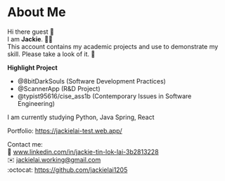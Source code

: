 # About Me
Hi there guest :wave: <br>
I am **Jackie**. :technologist: <br>
This account contains my academic projects and use to demonstrate my skill. Please take a look of it. :raised_hands:

**Highlight Project**
- @8bitDarkSouls (Software Development Practices)
- @ScannerApp (R&D Project)
- @typist95616/cise_ass1b (Contemporary Issues in Software Engineering)

I am currently studying Python, Java Spring, React

Portfolio: https://jackielai-test.web.app/ <br>

Contact me:<br>
:briefcase: www.linkedin.com/in/jackie-tin-lok-lai-3b2813228 <br>
:envelope: jackielai.working@gmail.com <br>
:octocat: https://github.com/jackielai1205

